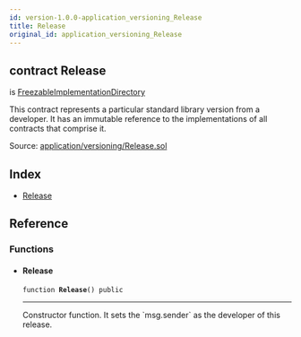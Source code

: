 ```yaml
---
id: version-1.0.0-application_versioning_Release
title: Release
original_id: application_versioning_Release
---
```


<div class="contract-doc"><div class="contract"><h2 class="contract-header"><span class="contract-kind">contract</span> Release</h2><p class="base-contracts"><span>is</span> <a href="application_versioning_FreezableImplementationDirectory.html">FreezableImplementationDirectory</a></p><p class="description">This contract represents a particular standard library version from a developer. It has an immutable reference to the implementations of all contracts that comprise it.</p><div class="source">Source: <a href="https://github.com/zeppelinos/zos-lib/blob/v1.0.0/contracts/application/versioning/Release.sol" target="_blank">application/versioning/Release.sol</a></div></div><div class="index"><h2>Index</h2><ul><li><a href="application_versioning_Release.html#Release">Release</a></li></ul></div><div class="reference"><h2>Reference</h2><div class="functions"><h3>Functions</h3><ul><li><div class="item function"><span id="Release" class="anchor-marker"></span><h4 class="name">Release</h4><div class="body"><code class="signature">function <strong>Release</strong><span>() </span><span>public </span></code><hr/><div class="description"><p>Constructor function. It sets the `msg.sender` as the developer of this release.</p></div></div></div></li></ul></div></div></div>
